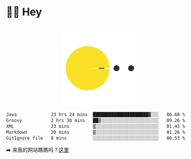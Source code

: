 
# 👋🏻 Hey
<div align="center">
	<br>
	<img src="https://raw.githubusercontent.com/Aniket965/Aniket965/master/pacman.svg?sanitize=true" width="200" height="200">
	<br>
</div>

<!--START_SECTION:waka-->
```text
Java             23 hrs 24 mins  █████████████████████▓░░░   86.68 % 
Groovy           2 hrs 30 mins   ██▒░░░░░░░░░░░░░░░░░░░░░░   09.26 % 
XML              23 mins         ▒░░░░░░░░░░░░░░░░░░░░░░░░   01.43 % 
Markdown         20 mins         ▒░░░░░░░░░░░░░░░░░░░░░░░░   01.26 % 
GitIgnore file   8 mins          ░░░░░░░░░░░░░░░░░░░░░░░░░   00.53 % 
```
<!--END_SECTION:waka-->

 ➡️  来我的网站瞧瞧吗？[这里](https://www.shaolongfei.com)

